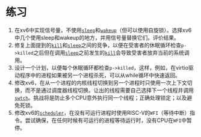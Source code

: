 # 练习

1.  在xv6中实现信号量，不使用[`sleep`](/source/xv6-riscv/user/user.h)和[`wakeup`](/source/xv6-riscv/kernel/defs.h)（但可以使用自旋锁）。选择xv6中几个使用sleep和wakeup的地方，并用信号量替换它们。评价结果。
2.  修复上面提到的[`kill`](/source/xv6-riscv/user/user.h)和[`sleep`](/source/xv6-riscv/user/user.h)之间的竞争，以便在受害者的休眠循环检查`p->killed`之后但在调用[`sleep`](/source/xv6-riscv/user/user.h)之前发生的[`kill`](/source/xv6-riscv/user/user.h)会导致受害者放弃当前的系统调用。
3.  设计一个计划，以便每个休眠循环都检查`p->killed`，这样，例如，在virtio驱动程序中的进程如果被另一个进程杀死，可以从while循环中快速返回。
4.  修改xv6，在从一个进程的内核线程切换到另一个进程时只使用一次上下文切换，而不是通过调度器线程切换。让出的线程需要自己选择下一个线程并调用[`swtch`](/source/xv6-riscv/kernel/defs.h)。挑战将是防止多个CPU意外执行同一个线程；正确处理锁定；以及避免死锁。
5.  修改xv6的[`scheduler`](/source/xv6-riscv/kernel/proc.c)，在没有可运行进程时使用RISC-V的`WFI`（等待中断）指令。尝试确保，在任何时候有可运行的进程等待运行时，没有CPU在`WFI`中暂停。